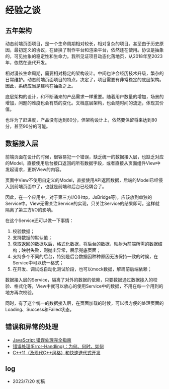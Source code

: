 # 经验之谈

## 五年架构

动态前端页面项目，是一个生命周期相对较长，相对复杂的项目。甚至由于历史原因，最初定义的协议，在替换了制作平台和渲染平台，依然还在使用。协议是抽象的，可见抽象的稳定性和生命力。我所见证项目动态化落地页，从2018年至2023年，依然在迭代开发。

相对漫长生命周期，需要相对稳定的架构设计。中间也许会经历技术升级，繁杂的日常维护。动态前端页面项目的特点，决定了，项目需要有非常稳定的底层架构。因此，系统应当是建构在抽象之上。

底层架构的设计，和不断涌来的产品需求一样重要。随着用户数量的增加，场景的增加，问题的难度也会有质的变化。文档底层架构，也会随时间的流逝，体现其价值。

也许为了赶进度，产品没有达到80分，但架构设计上，依然要保留将来达到80分，甚至90分的可能。

## 数据接入层

前端页面在设计的时候，很容易犯一个错误，缺乏统一的数据接入层，也缺乏对应的Model。直接使用后台接口返回的所有数据字段，或者直接从页面组件View中发起请求，更新View的内容。

页面中View不使用自定义的Model，直接使用API返回数据，后端的Model已经侵入到前端页面中了，也就是前端和后台已经耦合了。

因此，在一个应用中，对于第三方I/O(Http，JsBridge等)，应该放到单独的Service中。View无需关注Service的实现，只关注Service的结果即可。这样就隔离了第三方I/O的影响。

在这个Service还可以做一下事情：

1. 校验数据；
2. 支持数据的默认值；
3. 获取返回的数据以后，格式化数据，将后台的数据，映射为前端所需的数据结构；映射失败，则抛出异常，展示兜底页面；
4. 支持多个不同的后台，特别是后台数据因种种原因无法保持一致的时候，在Service中可以统一格式；
4. 在开发、调试或自动化测试阶段，也可以mock数据，解耦前后端依赖；

数据接入层的Service，隔离了对外的数据的依赖，只要数据通过数据接入的校验、格式化等，View中就可以放心的使用Service中的数据，不用在每一个用到的地方再次校验。

同时，有了这个统一的数据接入层，在页面加载的时候，可以很方便的处理页面的Loading、Success和Failed状态。

## 错误和异常的处理

- [JavaScript 错误处理完全指南](https://www.infoq.cn/article/gls9hjusghqmll1zowwn)
- [错误处理(Error-Handling)：为何、何时、如何](https://blog.csdn.net/pongba/article/details/1815742?spm=1001.2014.3001.5501)
- [C++11（及现代C++风格）和快速迭代式开发](https://blog.csdn.net/pongba/article/details/7911997?spm=1001.2014.3001.5501)


## log

- 2023/7/20 初稿